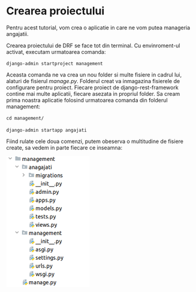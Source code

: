 # Crearea proiectului

Pentru acest tutorial, vom crea o aplicatie in care ne vom putea manageria angajatii.

Crearea proiectului de DRF se face tot din terminal. Cu envinroment-ul activat,
executam urmatoarea comanda:

```commandline
django-admin startproject management
```

Aceasta comanda ne va crea un nou folder si multe fisiere in cadrul lui, alaturi de fisierul *manage.py*.
Folderul creat va inmagazina fisierele de configurare pentru proiect. Fiecare proiect de django-rest-framework contine 
mai multe aplicatii, fiecare asezata in propriul folder. Sa cream prima noastra aplicatie folosind urmatoarea comanda din
folderul management:

```commandline
cd management/

django-admin startapp angajati
```

Fiind rulate cele doua comenzi, putem obeserva o multitudine de fisiere create, sa vedem in parte fiecare ce inseamna:

![img: Django folder structure](/images/django_folder_structure.png)




